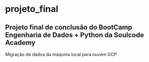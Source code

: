# projeto_final
## Projeto final de conclusão do BootCamp Engenharia de Dados + Python da Soulcode Academy
Migração de dados da máquina local para nuvem GCP
